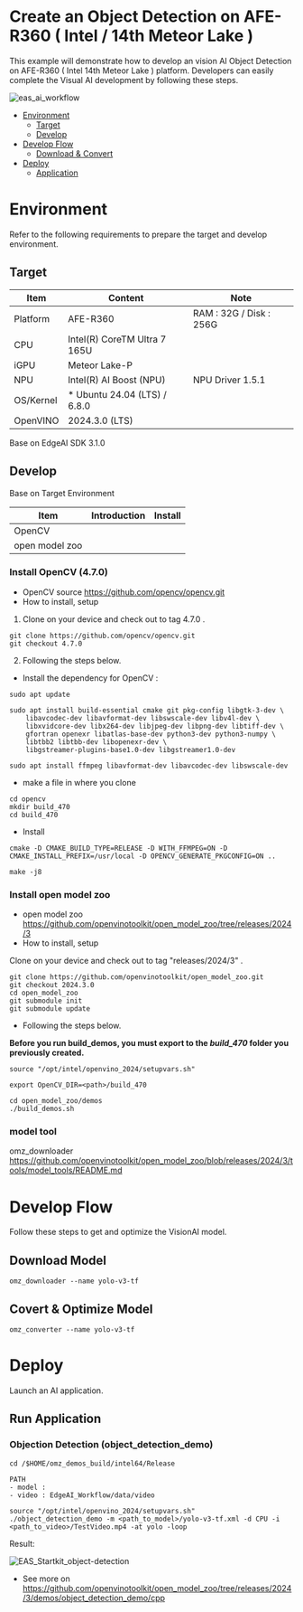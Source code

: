 # Create an Object Detection on AFE-R360 ( Intel / 14th Meteor Lake )
This example will demonstrate how to develop an vision AI Object Detection on AFE-R360 ( Intel 14th Meteor Lake ) platform.
Developers can easily complete the Visual AI development by following these steps.

![eas_ai_workflow](assets/eas_startkit_afe-r360.png)

- [Environment](#Environment)
  - [Target](#Target)
  - [Develop](#Develop) 
- [Develop Flow](#DevelopFlow)
  - [Download & Convert](#DownloadModel) 
- [Deploy](#Deploy)
  - [Application](#Application)

<a name="Environment"/>

# Environment
Refer to the following requirements to prepare the target and develop environment.

<a name="Target"/>

## Target
| Item | Content | Note |
| -------- | -------- | -------- |
| Platform |   AFE-R360  |   RAM : 32G / Disk : 256G   |
| CPU  |   Intel(R) CoreTM Ultra 7 165U |  |
| iGPU | Meteor Lake-P | |
| NPU | Intel(R) AI Boost (NPU) | NPU Driver 1.5.1 |
| OS/Kernel | * Ubuntu 24.04 (LTS) / 6.8.0 |  |
| OpenVINO | 2024.3.0 (LTS) | |

Base on EdgeAI SDK 3.1.0

<a name="Develop"/>

## Develop

Base on Target Environment

| Item | Introduction | Install |
| -------- | -------- | -------- |
| OpenCV |     |     |
| open model zoo  |    |    |

### Install OpenCV (4.7.0)
- OpenCV source
 https://github.com/opencv/opencv.git
- How to install, setup
1. Clone on your device and check out to tag 4.7.0 .

```
git clone https://github.com/opencv/opencv.git
git checkout 4.7.0
```

2. Following the steps below.

- Install the dependency for OpenCV :
```
sudo apt update

sudo apt install build-essential cmake git pkg-config libgtk-3-dev \
    libavcodec-dev libavformat-dev libswscale-dev libv4l-dev \
    libxvidcore-dev libx264-dev libjpeg-dev libpng-dev libtiff-dev \
    gfortran openexr libatlas-base-dev python3-dev python3-numpy \
    libtbb2 libtbb-dev libopenexr-dev \
    libgstreamer-plugins-base1.0-dev libgstreamer1.0-dev

sudo apt install ffmpeg libavformat-dev libavcodec-dev libswscale-dev
```
- make a file in where you clone
```
cd opencv
mkdir build_470
cd build_470
```
- Install
```
cmake -D CMAKE_BUILD_TYPE=RELEASE -D WITH_FFMPEG=ON -D CMAKE_INSTALL_PREFIX=/usr/local -D OPENCV_GENERATE_PKGCONFIG=ON ..

make -j8

```

### Install open model zoo
- open model zoo
https://github.com/openvinotoolkit/open_model_zoo/tree/releases/2024/3
- How to install, setup

Clone on your device and check out to tag "releases/2024/3" .
```
git clone https://github.com/openvinotoolkit/open_model_zoo.git
git checkout 2024.3.0
cd open_model_zoo
git submodule init
git submodule update
```

- Following the steps below.

**Before you run build_demos, you must export to the *build_470* folder you previously created.**
```
source "/opt/intel/openvino_2024/setupvars.sh"
```
```
export OpenCV_DIR=<path>/build_470
```
```
cd open_model_zoo/demos
./build_demos.sh
```
### model tool

omz_downloader
https://github.com/openvinotoolkit/open_model_zoo/blob/releases/2024/3/tools/model_tools/README.md

<a name="DevelopFlow"/>

# Develop Flow
Follow these steps to get and optimize the VisionAI model. <br>

<a name="DownloadModel"/>

## Download Model
```
omz_downloader --name yolo-v3-tf
```

## Covert & Optimize Model
```
omz_converter --name yolo-v3-tf
```



<a name="Deploy"/>

# Deploy
Launch an AI application.

<a name="Application"/>

## Run Application
### Objection Detection (object_detection_demo)

```
cd /$HOME/omz_demos_build/intel64/Release
```
```
PATH
- model : 
- video : EdgeAI_Workflow/data/video
```
```
source "/opt/intel/openvino_2024/setupvars.sh"
./object_detection_demo -m <path_to_model>/yolo-v3-tf.xml -d CPU -i <path_to_video>/TestVideo.mp4 -at yolo -loop
```

Result:

![EAS_Startkit_object-detection](assets/EAS_Startkit_object-detection.png)

- See more on
https://github.com/openvinotoolkit/open_model_zoo/tree/releases/2024/3/demos/object_detection_demo/cpp
